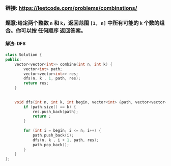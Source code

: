 ### 链接: https://leetcode.com/problems/combinations/

### 题意:给定两个整数 `n` 和 `k`，返回范围 `[1, n]` 中所有可能的 `k` 个数的组合。你可以按 **任何顺序** 返回答案。

#### 解法: DFS

```c++
class Solution {
public:
    vector<vector<int>> combine(int n, int k) {
        vector<int> path;
        vector<vector<int>> res;
        dfs(n, k , 1, path, res);
        return res;
    }
    
    
    void dfs(int n, int k, int begin, vector<int> &path, vector<vector<int>> &res) {
        if (path.size() == k) {
            res.push_back(path);
            return ;
        }
        
        for (int i = begin; i <= n; i++) {
            path.push_back(i);
            dfs(n, k , i + 1, path, res);
            path.pop_back();
        }
    }
};
```

